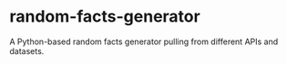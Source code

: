 # random-facts-generator
A Python-based random facts generator pulling from different APIs and datasets.
